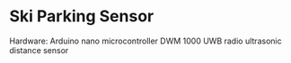 # Ski Parking Sensor

Hardware: 
Arduino nano microcontroller
DWM 1000 UWB radio
ultrasonic distance sensor
